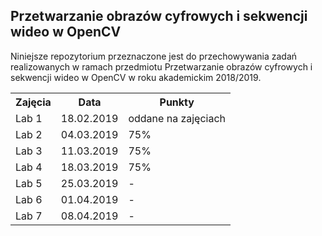 ﻿## Przetwarzanie obrazów cyfrowych i sekwencji wideo w OpenCV

Niniejsze repozytorium przeznaczone jest do przechowywania
zadań realizowanych w ramach przedmiotu Przetwarzanie obrazów
cyfrowych i sekwencji wideo w OpenCV w roku akademickim 2018/2019.

<table>
	<tr>
		<th>Zajęcia</th>
		<th>Data</th>
		<th>Punkty</th>
	</tr>
	<tr>
		<td>Lab 1</td>
		<td>18.02.2019</td>
		<td>oddane na zajęciach</td>
	</tr>
	<tr>
		<td>Lab 2</td>
		<td>04.03.2019</td>
		<td>75%</td>
	</tr>
	<tr>
		<td>Lab 3</td>
		<td>11.03.2019</td>
		<td>75%</td>
	</tr>
	<tr>
		<td>Lab 4</td>
		<td>18.03.2019</td>
		<td>75%</td>
	</tr>
	<tr>
		<td>Lab 5</td>
		<td>25.03.2019</td>
		<td>-</td>
	</tr>
	<tr>
		<td>Lab 6</td>
		<td>01.04.2019</td>
		<td>-</td>
	</tr>
	<tr>
		<td>Lab 7</td>
		<td>08.04.2019</td>
		<td>-</td>
	</tr>
</table>
